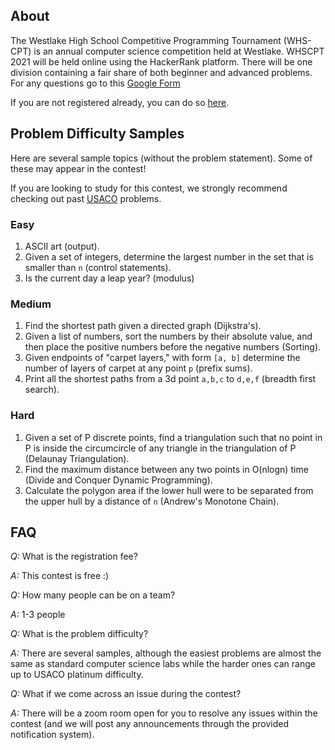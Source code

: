 ## About

The Westlake High School Competitive Programming Tournament (WHS-CPT) is an annual computer science competition held at Westlake. WHSCPT 2021 will be held online using the HackerRank platform. There will be one division containing a fair share of both beginner and advanced problems. For any questions go to this [Google Form](https://forms.gle/RbtGpYLuZUQuWBqv6)

If you are not registered already, you can do so [here](https://forms.gle/fcmr9fb9rxgRyi49A).

## Problem Difficulty Samples

Here are several sample topics (without the problem statement). Some of these may appear in the contest!

If you are looking to study for this contest, we strongly recommend checking out past [USACO](http://www.usaco.org/) problems.

### Easy

1. ASCII art (output).
2. Given a set of integers, determine the largest number in the set that is smaller than `n` (control statements).
3. Is the current day a leap year? (modulus)

### Medium

1. Find the shortest path given a directed graph (Dijkstra's).
2. Given a list of numbers, sort the numbers by their absolute value, and then place the positive numbers before the negative numbers (Sorting).
3. Given endpoints of "carpet layers," with form `[a, b]` determine the number of layers of carpet at any point `p` (prefix sums).
4. Print all the shortest paths from a 3d point `a,b,c` to `d,e,f` (breadth first search).

### Hard

1. Given a set of P discrete points, find a triangulation such that no point in P is inside the circumcircle of any triangle in the triangulation of P (Delaunay Triangulation).
2. Find the maximum distance between any two points in O(nlogn) time (Divide and Conquer Dynamic Programming).
3. Calculate the polygon area if the lower hull were to be separated from the upper hull by a distance of `n` (Andrew's Monotone Chain).

## FAQ

*Q:* What is the registration fee?

*A:* This contest is free :)

*Q:* How many people can be on a team?

*A:* 1-3 people

*Q:* What is the problem difficulty?

*A:* There are several samples, although the easiest problems are almost the same as standard computer science labs while the harder ones can range up to USACO platinum difficulty.

*Q:* What if we come across an issue during the contest?

*A:* There will be a zoom room open for you to resolve any issues within the contest (and we will post any announcements through the provided notification system).
